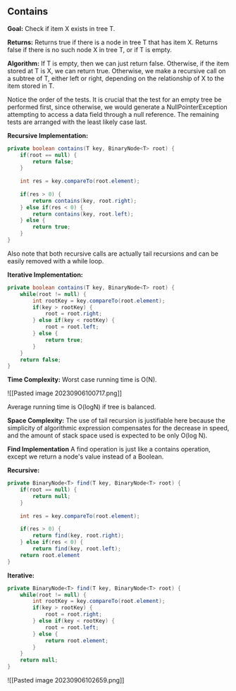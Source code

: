 ## Contains

**Goal:**
Check if item X exists in tree T.

**Returns:**
Returns true if there is a node in tree T that has item X.
Returns false if there is no such node X in tree T, or if T is empty.

**Algorithm:**
If T is empty, then we can just return false. 
Otherwise, if the item stored at T is X, we can return true. 
Otherwise, we make a recursive call on a subtree of T, either left or right, depending on the relationship
of X to the item stored in T. 

Notice the order of the tests. It is crucial that the test for an empty tree be performed
first, since otherwise, we would generate a NullPointerException attempting to access a data
field through a null reference. The remaining tests are arranged with the least likely case last.

**Recursive Implementation:**
```Java
private boolean contains(T key, BinaryNode<T> root) {
	if(root == null) {
		return false;
	}
	
	int res = key.compareTo(root.element);
	
	if(res > 0) {
		return contains(key, root.right);
	} else if(res < 0) {
		return contains(key, root.left);
	} else {
		return true;
	}
}
```

Also note that both recursive calls are actually tail recursions and can be easily removed with a while loop. 

**Iterative Implementation:**
```Java
private boolean contains(T key, BinaryNode<T> root) {
	while(root != null) {
		int rootKey = key.compareTo(root.element);
		if(key > rootKey) {
			root = root.right;
		} else if(key < rootKey) {
			root = root.left;
		} else {
			return true;
		}
	}
	return false;
}
```

**Time Complexity:**
Worst case running time is O(N).

![[Pasted image 20230906100717.png]]

Average running time is O(logN) if tree is balanced.

**Space Complexity:**
The use of tail recursion is justifiable here because the simplicity of algorithmic expression compensates for the decrease in speed, and the amount of stack space used is expected to be only O(log N). 

**Find Implementation**
A find operation is just like a contains operation, except we return a node's value instead of a Boolean.

**Recursive:**
```Java
private BinaryNode<T> find(T key, BinaryNode<T> root) {
	if(root == null) {
		return null;
	}
	
	int res = key.compareTo(root.element);
	
	if(res > 0) {
		return find(key, root.right);
	} else if(res < 0) {
		return find(key, root.left);
	return root.element
}
```

**Iterative:**
```Java
private BinaryNode<T> find(T key, BinaryNode<T> root) {
	while(root != null) {
		int rootKey = key.compareTo(root.element);
		if(key > rootKey) {
			root = root.right;
		} else if(key < rootKey) {
			root = root.left;
		} else {
			return root.element;
		}
	}
	return null;
}
```

![[Pasted image 20230906102659.png]]
